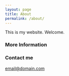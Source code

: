 ```yaml
---
layout: page
title: About
permalink: /about/
---
```


This is my website. Welcome.

### More Information


### Contact me

[email@domain.com](mailto:albertom3763@aurorak12.org)
